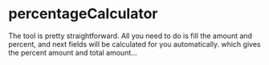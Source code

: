 # percentageCalculator

The tool is pretty straightforward. All you need to do is fill the amount and percent, and next fields will be calculated for you automatically. which gives the percent amount and total amount...

